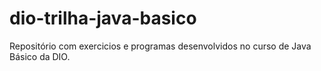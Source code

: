 # dio-trilha-java-basico
Repositório com exercicios e programas desenvolvidos no curso de Java Básico da DIO.
